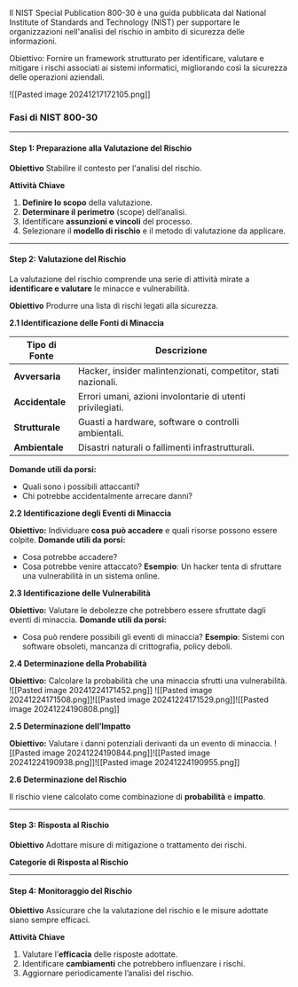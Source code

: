 Il NIST Special Publication 800-30 è una guida pubblicata dal National Institute of Standards and Technology (NIST) per supportare le organizzazioni nell'analisi del rischio in ambito di sicurezza delle informazioni.

Obiettivo:
Fornire un framework strutturato per identificare, valutare e mitigare i rischi associati ai sistemi informatici, migliorando così la sicurezza delle operazioni aziendali.

![[Pasted image 20241217172105.png]]


### Fasi di NIST 800-30

---
#### Step 1: Preparazione alla Valutazione del Rischio

**Obiettivo**
Stabilire il contesto per l'analisi del rischio.

**Attività Chiave**
1. **Definire lo scopo** della valutazione.
2. **Determinare il perimetro** (scope) dell’analisi.
3. Identificare **assunzioni e vincoli** del processo.
4. Selezionare il **modello di rischio** e il metodo di valutazione da applicare.

---
#### Step 2: Valutazione del Rischio
La valutazione del rischio comprende una serie di attività mirate a **identificare e valutare** le minacce e vulnerabilità.

**Obiettivo**
Produrre una lista di rischi legati alla sicurezza.



**2.1 Identificazione delle Fonti di Minaccia**

| **Tipo di Fonte**       | **Descrizione**                                              |
|--------------------------|------------------------------------------------------------|
| **Avversaria**           | Hacker, insider malintenzionati, competitor, stati nazionali. |
| **Accidentale**          | Errori umani, azioni involontarie di utenti privilegiati.   |
| **Strutturale**          | Guasti a hardware, software o controlli ambientali.        |
| **Ambientale**           | Disastri naturali o fallimenti infrastrutturali.           |
**Domande utili da porsi:**
- Quali sono i possibili attaccanti?
- Chi potrebbe accidentalmente arrecare danni?



**2.2 Identificazione degli Eventi di Minaccia**

**Obiettivo:** Individuare **cosa può accadere** e quali risorse possono essere colpite.
**Domande utili da porsi:**
- Cosa potrebbe accadere?
- Cosa potrebbe venire attaccato?
**Esempio**: Un hacker tenta di sfruttare una vulnerabilità in un sistema online.



**2.3 Identificazione delle Vulnerabilità**

**Obiettivo:** Valutare le debolezze che potrebbero essere sfruttate dagli eventi di minaccia.
**Domande utili da porsi:**
- Cosa può rendere possibili gli eventi di minaccia?
**Esempio**: Sistemi con software obsoleti, mancanza di crittografia, policy deboli.



**2.4 Determinazione della Probabilità**

**Obiettivo:** Calcolare la probabilità che una minaccia sfrutti una vulnerabilità.
![[Pasted image 20241224171452.png]]
![[Pasted image 20241224171508.png]]![[Pasted image 20241224171529.png]]![[Pasted image 20241224190808.png]]



**2.5 Determinazione dell’Impatto**

**Obiettivo:** Valutare i danni potenziali derivanti da un evento di minaccia.
![[Pasted image 20241224190844.png]]![[Pasted image 20241224190938.png]]![[Pasted image 20241224190955.png]]



**2.6 Determinazione del Rischio**

Il rischio viene calcolato come combinazione di **probabilità** e **impatto**.



---
#### Step 3: Risposta al Rischio

**Obiettivo**
Adottare misure di mitigazione o trattamento dei rischi.

**Categorie di Risposta al Rischio**

---

#### Step 4: Monitoraggio del Rischio

**Obiettivo**
Assicurare che la valutazione del rischio e le misure adottate siano sempre efficaci.

**Attività Chiave**
1. Valutare l’**efficacia** delle risposte adottate.
2. Identificare **cambiamenti** che potrebbero influenzare i rischi.
3. Aggiornare periodicamente l’analisi del rischio.
